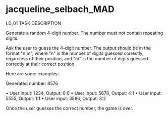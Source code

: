 # jacqueline_selbach_MAD

LD_01 TASK DESCRIPTION

Generate a random 4-digit number. The number must not contain repeating digits. 

Ask the user to guess the 4-digit number. The output should be in the format "n:m", where "n" is the number of digits guessed correctly,
regardless of their position, and "m" is the number of digits guessed correctly at their correct position. 

Here are some examples:

Generated number: 8576

•	User input: 1234, Output: 0:0
•	User input: 5678, Output: 4:1
•	User input: 5555, Output: 1:1
•	User input: 3586, Output: 3:2

Once the user guesses the correct number, the game is over.

